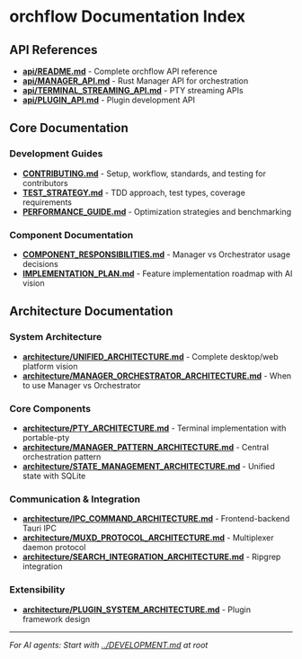 # orchflow Documentation Index

## API References
- **[api/README.md](api/README.md)** - Complete orchflow API reference
- **[api/MANAGER_API.md](api/MANAGER_API.md)** - Rust Manager API for orchestration
- **[api/TERMINAL_STREAMING_API.md](api/TERMINAL_STREAMING_API.md)** - PTY streaming APIs
- **[api/PLUGIN_API.md](api/PLUGIN_API.md)** - Plugin development API

## Core Documentation

### Development Guides
- **[CONTRIBUTING.md](CONTRIBUTING.md)** - Setup, workflow, standards, and testing for contributors
- **[TEST_STRATEGY.md](TEST_STRATEGY.md)** - TDD approach, test types, coverage requirements
- **[PERFORMANCE_GUIDE.md](PERFORMANCE_GUIDE.md)** - Optimization strategies and benchmarking

### Component Documentation
- **[COMPONENT_RESPONSIBILITIES.md](COMPONENT_RESPONSIBILITIES.md)** - Manager vs Orchestrator usage decisions
- **[IMPLEMENTATION_PLAN.md](IMPLEMENTATION_PLAN.md)** - Feature implementation roadmap with AI vision

## Architecture Documentation

### System Architecture
- **[architecture/UNIFIED_ARCHITECTURE.md](architecture/UNIFIED_ARCHITECTURE.md)** - Complete desktop/web platform vision
- **[architecture/MANAGER_ORCHESTRATOR_ARCHITECTURE.md](architecture/MANAGER_ORCHESTRATOR_ARCHITECTURE.md)** - When to use Manager vs Orchestrator

### Core Components
- **[architecture/PTY_ARCHITECTURE.md](architecture/PTY_ARCHITECTURE.md)** - Terminal implementation with portable-pty
- **[architecture/MANAGER_PATTERN_ARCHITECTURE.md](architecture/MANAGER_PATTERN_ARCHITECTURE.md)** - Central orchestration pattern
- **[architecture/STATE_MANAGEMENT_ARCHITECTURE.md](architecture/STATE_MANAGEMENT_ARCHITECTURE.md)** - Unified state with SQLite

### Communication & Integration
- **[architecture/IPC_COMMAND_ARCHITECTURE.md](architecture/IPC_COMMAND_ARCHITECTURE.md)** - Frontend-backend Tauri IPC
- **[architecture/MUXD_PROTOCOL_ARCHITECTURE.md](architecture/MUXD_PROTOCOL_ARCHITECTURE.md)** - Multiplexer daemon protocol
- **[architecture/SEARCH_INTEGRATION_ARCHITECTURE.md](architecture/SEARCH_INTEGRATION_ARCHITECTURE.md)** - Ripgrep integration

### Extensibility
- **[architecture/PLUGIN_SYSTEM_ARCHITECTURE.md](architecture/PLUGIN_SYSTEM_ARCHITECTURE.md)** - Plugin framework design

---
*For AI agents: Start with [../DEVELOPMENT.md](../DEVELOPMENT.md) at root*
